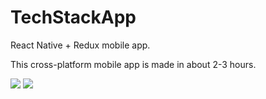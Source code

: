 # TechStackApp
React Native + Redux mobile app.

This cross-platform mobile app is made in about 2-3 hours.

![](https://media.giphy.com/media/3o7aCZyPAQYJ8YtElO/giphy.gif) ![](https://media.giphy.com/media/26vIe4NP31TvjViRq/giphy.gif)

